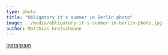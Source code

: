 ```yaml
---
type: photo
title: "Obligatory it's summer in Berlin photo"
image: ../media/obligatory-it-s-summer-in-berlin-photo.jpg
author: Matthias Kretschmann
---
```


[Instagram](https://instagram.com/p/1ikG3qtSkG/)
